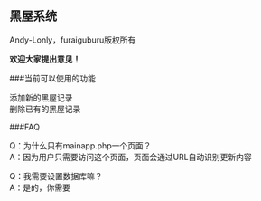 黑屋系统
---
Andy-Lonly，furaiguburu版权所有

**欢迎大家提出意见！**

###当前可以使用的功能

添加新的黑屋记录<br>
删除已有的黑屋记录

###FAQ

Q：为什么只有mainapp.php一个页面？<br>
A：因为用户只需要访问这个页面，页面会通过URL自动识别更新内容

Q：我需要设置数据库嘛？<br>
A：是的，你需要
